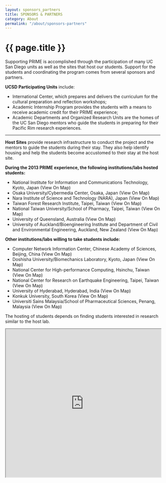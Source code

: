 ```yaml
---
layout: sponsors_partners
title: SPONSORS & PARTNERS
category: About
permalink: "/about/sponsors-partners"
---
```


# {{ page.title }}
Supporting PRIME is accomplished through the participation of many UC San Diego units as well as the sites that host our students. Support for the students and coordinating the program comes from several sponsors and partners.

**UCSD Participating Units** include:

* International Center, which prepares and delivers the curriculum for the cultural preparation and reflection workshops;
* Academic Internship Program provides the students with a means to receive academic credit for their PRIME experience;
* Academic Departments and Organized Research Units are the homes of the UC San Diego mentors who guide the students in preparing for their Pacific Rim research experiences.

---

**Host Sites** provide research infrastructure to conduct the project and the mentors to guide the students during their stay. They also help identify housing and help the students become accustomed to their stay at the host site.


**During the 2013 PRIME experience, the following institutions/labs hosted students:**

* National Institute for Information and Communications Technology, Kyoto, Japan (View On Map)
* Osaka University/Cybermedia Center, Osaka, Japan (View On Map)
* Nara Institute of Science and Technology (NARA), Japan (View On Map)
* Taiwan Forest Research Institute, Taipei, Taiwan (View On Map)
* National Taiwan University/School of Pharmacy, Taipei, Taiwan (View On Map)
* University of Queensland, Australia (View On Map)
* University of Auckland/Bioengineering Institute and Department of Civil and Environmental Engineering, Auckland, New Zealand (View On Map)

**Other institutions/labs willing to take students include:**

* Computer Network Information Center, Chinese Academy of Sciences, Beijing, China (View On Map)
* Doshisha University/Biomechanics Laboratory, Kyoto, Japan (View On Map)
* National Center for High-performance Computing, Hsinchu, Taiwan (View On Map)
* National Center for Research on Earthquake Engineering, Taipei, Taiwan (View On Map)
* University of Hyderabad, Hyderabad, India (View On Map)
* Konkuk University, South Korea (View On Map)
* Universiti Sains Malaysia/School of Pharmaceutical Sciences, Penang, Malaysia (View On Map)

The hosting of students depends on finding students interested in research similar to the host lab.

<iframe src="https://www.google.com/maps/d/embed?mid=1zTZcfX6nkfTPh-NHkPXWQlycchE" width="100%" height="480"></iframe>